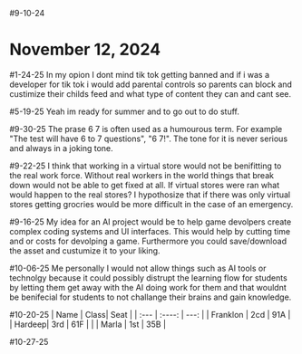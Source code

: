 #9-10-24

# November 12, 2024

 #1-24-25 
 In my opion I dont mind tik tok getting banned and if i was a developer for tik tok i would add parental controls so parents can block and custimize their childs feed and what type of content they can and cant see.

#5-19-25
Yeah im ready for summer and to go out to do stuff.

#9-30-25
The prase 6 7 is often used as a humourous term. For example "The test will have 6 to 7 questions", "6 7!". The tone for it is never serious and always in a joking tone.

#9-22-25
I think that working in a virtual store would not be benifitting to the real work force. Without real workers in the world things that break down would not be able to get fixed at all. If virtual stores were ran what would happen to the real stores? I hypothosize that if there was only virtual stores getting grocries would be more difficult in the case of an emergency.

#9-16-25
My idea for an AI project would be to help game devolpers create complex coding systems and UI interfaces. This would help by cutting time and or costs for devolping a game. Furthermore you could save/download the asset and custumize it to your liking.

#10-06-25
Me personally I would not allow things such as AI tools or technolgy because it could possibly distrupt the learning flow for students by letting them get away with the AI doing work for them and that wouldnt be benifecial for students to not challange their brains and gain knowledge.

#10-20-25
| Name      | Class| Seat     |
| :---       |    :----:   |          ---: |
| Franklon      | 2cd       | 91A   |
| Hardeep| 3rd      | 61F |      |
| Marla      | 1st       | 35B   |

#10-27-25

